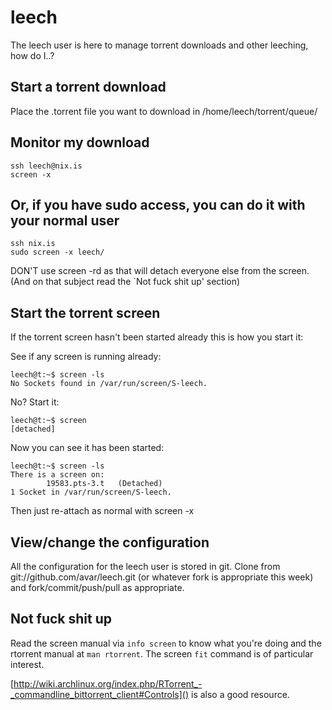 # leech

The leech user is here to manage torrent downloads and other leeching,
how do I..?

## Start a torrent download

Place the .torrent file you want to download in
/home/leech/torrent/queue/

## Monitor my download

    ssh leech@nix.is
    screen -x

## Or, if you have sudo access, you can do it with your normal user

    ssh nix.is
    sudo screen -x leech/

DON'T use screen -rd as that will detach everyone else from the
screen. (And on that subject read the `Not fuck shit up' section)

## Start the torrent screen

If the torrent screen hasn't been started already this is how you
start it:

See if any screen is running already:
    
    leech@t:~$ screen -ls
    No Sockets found in /var/run/screen/S-leech.

No? Start it:
    
    leech@t:~$ screen
    [detached]

Now you can see it has been started:

    leech@t:~$ screen -ls
    There is a screen on:
            19583.pts-3.t   (Detached)
    1 Socket in /var/run/screen/S-leech.

Then just re-attach as normal with screen -x

## View/change the configuration

All the configuration for the leech user is stored in git. Clone from
git://github.com/avar/leech.git (or whatever fork is appropriate this
week) and fork/commit/push/pull as appropriate.

## Not fuck shit up

Read the screen manual via `info screen` to know what you're doing and
the rtorrent manual at `man rtorrent`. The screen `fit` command is of
particular interest.

[http://wiki.archlinux.org/index.php/RTorrent_-_commandline_bittorrent_client#Controls]()
is also a good resource.
